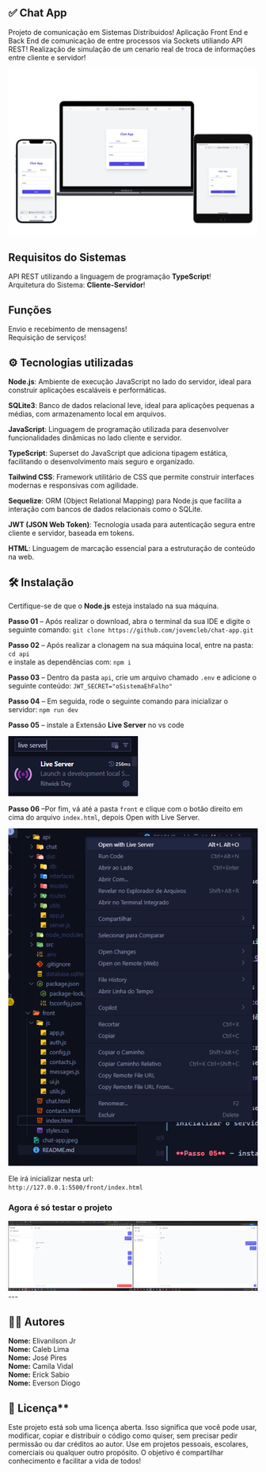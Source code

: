 ## ✅ Chat App

Projeto de comunicação em Sistemas Distribuidos!
Aplicação Front End e Back End de comunicação de entre processos via Sockets utiliando API REST!
Realização de simulação de um cenario real de troca de informações entre cliente e servidor!

<img src="./chat-app.jpeg"/>

## Requisitos do Sistemas

API REST utilizando a linguagem de programação **TypeScript**!  
Arquitetura do Sistema: **Cliente-Servidor**!  

## Funções

Envio e recebimento de mensagens!  
Requisição de serviços!  

## ⚙️ Tecnologias utilizadas

**Node.js**: Ambiente de execução JavaScript no lado do servidor, ideal para construir aplicações escaláveis e performáticas.  

**SQLite3**: Banco de dados relacional leve, ideal para aplicações pequenas a médias, com armazenamento local em arquivos.  

**JavaScript**: Linguagem de programação utilizada para desenvolver funcionalidades dinâmicas no lado cliente e servidor.  

**TypeScript**: Superset do JavaScript que adiciona tipagem estática, facilitando o desenvolvimento mais seguro e organizado.  

**Tailwind CSS**: Framework utilitário de CSS que permite construir interfaces modernas e responsivas com agilidade.  

**Sequelize**: ORM (Object Relational Mapping) para Node.js que facilita a interação com bancos de dados relacionais como o SQLite.  

**JWT (JSON Web Token)**: Tecnologia usada para autenticação segura entre cliente e servidor, baseada em tokens.  

**HTML**: Linguagem de marcação essencial para a estruturação de conteúdo na web.  

## 🛠️ Instalação

Certifique-se de que o **Node.js** esteja instalado na sua máquina.  

**Passo 01** – Após realizar o download, abra o terminal da sua IDE e digite o seguinte comando:  `git clone https://github.com/jovemcleb/chat-app.git`

**Passo 02** – Após realizar a clonagem na sua máquina local, entre na pasta:  `cd api`  
e instale as dependências com:  `npm i`

**Passo 03** – Dentro da pasta `api`, crie um arquivo chamado `.env` e adicione o seguinte conteúdo:  `JWT_SECRET="oSistemaEhFalho"`

**Passo 04** – Em seguida, rode o seguinte comando para inicializar o servidor:  `npm run dev`

**Passo 05** – instale a Extensão **Live Server** no vs code

<img src="./live-server.png"/>

**Passo 06** –Por fim, vá até a pasta `front` e clique com o botão direito em cima do arquivo `index.html`, depois Open with Live Server.  

<img src="./image.png"/>

Ele irá inicializar nesta url:  
`http://127.0.0.1:5500/front/index.html`

### Agora é só testar o projeto

<img src="./teste-app.png"/>
---

## 👨‍💻 Autores

**Nome:** Elivanilson Jr  
**Nome:** Caleb Lima  
**Nome:** José Pires  
**Nome:** Camila Vidal  
**Nome:** Erick Sabio  
**Nome:** Everson Diogo

## 📜 Licença**

Este projeto está sob uma licença aberta. Isso significa que você pode usar, modificar, copiar e distribuir o código como quiser, sem precisar pedir permissão ou dar créditos ao autor.
Use em projetos pessoais, escolares, comerciais ou qualquer outro propósito. O objetivo é compartilhar conhecimento e facilitar a vida de todos!
